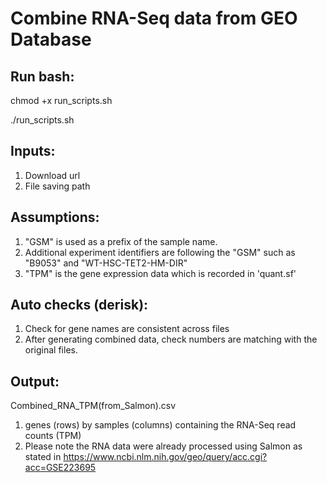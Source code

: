 # Combine RNA-Seq data from GEO Database
## Run bash:
chmod +x run_scripts.sh

./run_scripts.sh

## Inputs:
1. Download url
2. File saving path 

## Assumptions:
1. "GSM" is used as a prefix of the sample name. 
2. Additional experiment identifiers are following the "GSM" such as "B9053" and "WT-HSC-TET2-HM-DIR"
3. "TPM" is the gene expression data which is recorded in 'quant.sf'

## Auto checks (derisk):
1. Check for gene names are consistent across files
2. After generating combined data, check numbers are matching with the original files. 


## Output:
Combined_RNA_TPM(from_Salmon).csv
1. genes (rows) by samples (columns) containing the RNA-Seq read counts (TPM)
2. Please note the RNA data were already processed using Salmon as stated in https://www.ncbi.nlm.nih.gov/geo/query/acc.cgi?acc=GSE223695

